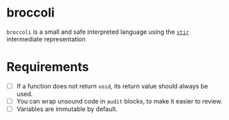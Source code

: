 # broccoli
`broccoli` is a small and safe interpreted language using the [`stir`](https://github.com/cohenarthur/stir) intermediate representation

# Requirements

* [ ] If a function does not return `void`, its return value should always be used.
* [ ] You can wrap unsound code in `audit` blocks, to make it easier to review.
* [ ] Variables are immutable by default.
